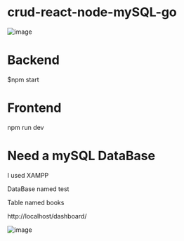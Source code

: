 # crud-react-node-mySQL-go

![image](https://github.com/Norbert305/crud-react-node-mySQL-go/assets/83515541/789a1544-7630-41a8-a383-50f044963732)


# Backend 
$npm start
# Frontend 
npm run dev

# Need a mySQL DataBase
<p>I used XAMPP</p> 
<p>DataBase named test</p>
<p>Table named books</p>
http://localhost/dashboard/

![image](https://github.com/Norbert305/crud-react-node-mySQL-go/assets/83515541/4d825d2e-16a4-4a95-96b1-847e958d1a0f)
